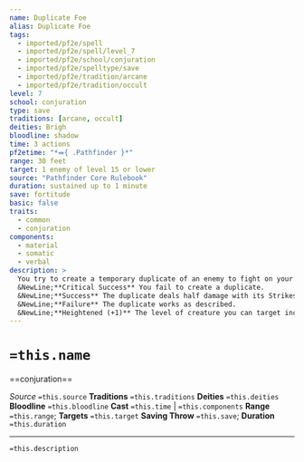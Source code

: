 ```yaml
---
name: Duplicate Foe
alias: Duplicate Foe
tags:
  - imported/pf2e/spell
  - imported/pf2e/spell/level_7
  - imported/pf2e/school/conjuration
  - imported/pf2e/spelltype/save
  - imported/pf2e/tradition/arcane
  - imported/pf2e/tradition/occult
level: 7
school: conjuration
type: save
traditions: [arcane, occult]
deities: Brigh
bloodline: shadow
time: 3 actions
pf2etime: "*⬽{ .Pathfinder }*"
range: 30 feet
target: 1 enemy of level 15 or lower
source: "Pathfinder Core Rulebook"
duration: sustained up to 1 minute
save: fortitude
basic: false
traits:
  - common
  - conjuration
components:
  - material
  - somatic
  - verbal
description: >
  You try to create a temporary duplicate of an enemy to fight on your behalf. The target can attempt a Fortitude save to disrupt the spell. The duplicate appears in an unoccupied space adjacent to the target and has the target's attack modifier, AC, saving throw modifiers, Perception, and skill modifiers, but it has only 70 Hit Points and lacks the target's special abilities, including immunities, resistances, and weaknesses. It has no magic items except weapon potency runes. The duplicate gains the minion trait, and it can only Stride and Strike. Its Strikes deal the target's normal damage but don't apply added effects, since it doesn't have special abilities. The spell automatically ends if the duplicate's Hit Points drop to 0. The duplicate attacks your enemies to the best of its abilities. You can also try to give it additional instructions; when you Sustain the Spell, you can also Command a Minion as part of your action, but the GM determines whether the duplicate follows your command. The duplicate is unstable, so each turn after it takes its actions, it loses 4d6 Hit Points. It's not a living creature, and it can never regain its lost Hit Points in any way.
  &NewLine;**Critical Success** You fail to create a duplicate.
  &NewLine;**Success** The duplicate deals half damage with its Strikes and the duration is reduced to a maximum of 2 rounds.
  &NewLine;**Failure** The duplicate works as described.
  &NewLine;**Heightened (+1)** The level of creature you can target increases by 2. The duplicate has 10 more HP.
---
```

# `=this.name`
==conjuration==

*Source* `=this.source`
**Traditions** `=this.traditions`
**Deities** `=this.deities`
**Bloodline** `=this.bloodline`
**Cast** `=this.time` | `=this.components`
**Range** `=this.range`; **Targets** `=this.target`
**Saving Throw** `=this.save`; **Duration** `=this.duration`

***
`=this.description`